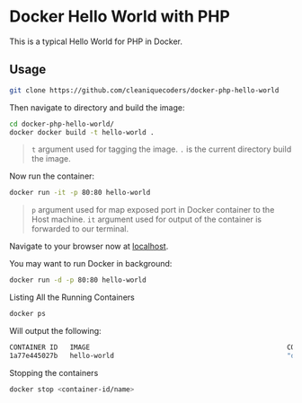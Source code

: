 # Docker Hello World with PHP

This is a typical Hello World for PHP in Docker.

## Usage

```bash
git clone https://github.com/cleaniquecoders/docker-php-hello-world
```

Then navigate to directory and build the image:

```bash
cd docker-php-hello-world/
docker docker build -t hello-world .
```

> `t` argument used for tagging the image.
> `.` is the current directory build the image.

Now run the container:

```bash
docker run -it -p 80:80 hello-world
```

> `p` argument used for map exposed port in Docker container to the Host machine.
> `it` argument used for output of the container is forwarded to our terminal.

Navigate to your browser now at [localhost](http://127.0.0.1).

You may want to run Docker in background:

```bash
docker run -d -p 80:80 hello-world
```

Listing All the Running Containers

```bash
docker ps
```

Will output the following:

```bash
CONTAINER ID   IMAGE                                                 COMMAND                  CREATED          STATUS                PORTS                                                            NAMES
1a77e445027b   hello-world                                           "docker-php-entrypoi…"   56 seconds ago   Up 55 seconds         0.0.0.0:80->80/tcp                                               angry_taussig
```

Stopping the containers

```bash
docker stop <container-id/name>
```
